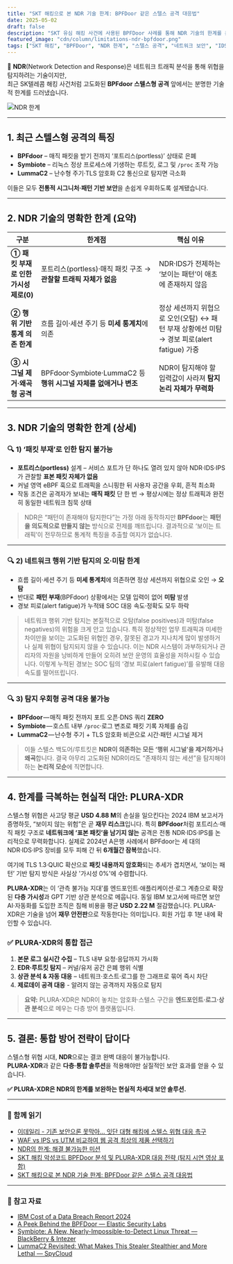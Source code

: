 ```yaml
---
title: "SKT 해킹으로 본 NDR 기술 한계: BPFDoor 같은 스텔스 공격 대응법"
date: 2025-05-02
draft: false
description: "SKT 유심 해킹 사건에 사용된 BPFDoor 사례를 통해 NDR 기술의 한계를 분석하고, 스텔스 공격을 효과적으로 대응할 수 있는 현실적 방안을 정리했습니다"
featured_image: "cdn/column/limitations-ndr-bpfdoor.png"
tags: ["SKT 해킹", "BPFDoor", "NDR 한계", "스텔스 공격", "네트워크 보안", "IDS", "IPS", "Symbiote", "LummaC2", "PLURA-XDR"]
---
```


📡 **NDR**(Network Detection and Response)은 네트워크 트래픽 분석을 통해 위협을 탐지하려는 기술이지만,  
최근 SK텔레콤 해킹 사건처럼 고도화된 **BPFdoor 스텔스형 공격** 앞에서는 분명한 기술적 한계를 드러냈습니다.

<!--more-->

![NDR 한계](https://blog.plura.io/cdn/column/limitations-ndr-bpfdoor.png)

---

## 1. 최근 스텔스형 공격의 특징 

* **BPFdoor** – 매직 패킷을 받기 전까지 ‘포트리스(portless)’ 상태로 은폐  
* **Symbiote** – 리눅스 정상 프로세스에 기생하는 루트킷, 로그 및 `/proc` 조작 가능  
* **LummaC2** – 난수형 주기·TLS 암호화 C2 통신으로 탐지면 극소화  

이들은 모두 **전통적 시그니처·패턴 기반 보안**을 손쉽게 우회하도록 설계됐습니다.

---

## 2. NDR 기술의 명확한 한계 (요약)

| 구분 | 한계점 | 핵심 이유 |
|------|--------|-----------|
| **① 패킷 부재로 인한 가시성 제로(0)** | 포트리스(portless)·매직 패킷 구조 → **관찰할 트래픽 자체가 없음** | NDR·IDS가 전제하는 ‘보이는 패턴’이 애초에 존재하지 않음 |
| **② 행위 기반 통계 의존 한계** | 흐름 길이·세션 주기 등 **미세 통계치**에 의존 | 정상 세션까지 위협으로 오인(오탐) ↔ 패턴 부재 상황에선 미탐 → 경보 피로(alert fatigue) 가중 |
| **③ 시그널 제거·왜곡형 공격** | BPFdoor·Symbiote·LummaC2 등 **행위 시그널 자체를 없애거나 변조** | NDR이 탐지해야 할 입력값이 사라져 **탐지 논리 자체가 무력화** |

---

## 3. NDR 기술의 명확한 한계 (상세)  

### 🔍 1) ‘패킷 부재’로 인한 탐지 불가능
* **포트리스(portless)** 설계 – 서비스 포트가 단 하나도 열려 있지 않아 NDR·IDS·IPS가 관찰할 **표본 패킷 자체가 없음**  
* 커널 영역 eBPF 훅으로 트래픽을 스니핑한 뒤 사용자 공간을 우회, 흔적 최소화  
* 작동 조건은 공격자가 보내는 **매직 패킷** 단 한 번 → 평상시에는 정상 트래픽과 완전히 동일한 네트워크 침묵 상태  

> NDR은 “패턴이 존재해야 탐지한다”는 가정 아래 동작하지만 **BPFdoor**는 **패턴을 의도적으로 만들지 않는** 방식으로 전제를 깨뜨립니다. 결과적으로 ‘보이는 트래픽’이 전무하므로 통계적 특징을 추출할 여지가 없습니다.

---

### 🔍 2) 네트워크 행위 기반 탐지의 오·미탐 한계
* 흐름 길이·세션 주기 등 **미세 통계치**에 의존하면 정상 세션까지 위협으로 오인 → **오탐**  
* 반대로 **패턴 부재**(BPFdoor) 상황에서는 모델 입력이 없어 **미탐** 발생  
* 경보 피로(alert fatigue)가 누적돼 SOC 대응 속도·정확도 모두 하락

> 네트워크 행위 기반 탐지는 본질적으로 오탐(false positives)과 미탐(false negatives)의 위험을 크게 안고 있습니다. 특히 정상적인 업무 트래픽과 미세한 차이만을 보이는 고도화된 위협인 경우, 잘못된 경고가 지나치게 많이 발생하거나 실제 위협이 탐지되지 않을 수 있습니다. 이는 NDR 시스템이 과부하되거나 관리자의 자원을 낭비하게 만들어 오히려 보안 운영의 효율성을 저하시킬 수 있습니다. 이렇게 누적된 경보는 SOC 팀의 ‘경보 피로(alert fatigue)’를 유발해 대응 속도를 떨어뜨립니다.

---

### 🔍 3) 탐지 우회형 공격 대응 불가능
* **BPFdoor** — 매직 패킷 전까지 포트 오픈·DNS 쿼리 **ZERO**  
* **Symbiote** — 호스트 내부 `/proc`·로그 변조로 패킷 기록 자체를 숨김  
* **LummaC2** — 난수형 주기 + TLS 암호화 비콘으로 시간·패턴 시그널 제거  

> 이들 스텔스 백도어/루트킷은 **NDR이 의존하는 모든 ‘행위 시그널’을 제거하거나 왜곡**합니다. 결국 아무리 고도화된 NDR이라도 “존재하지 않는 세션”을 탐지해야 하는 **논리적 모순**에 직면합니다.

---

## 4. 한계를 극복하는 현실적 대안: **PLURA-XDR**

스텔스형 위협은 사고당 평균 **USD 4.88 M**의 손실을 일으킨다는 2024 IBM 보고서가 증명하듯, “보이지 않는 위험”은 곧 **재무 리스크**입니다. 특히 **BPFdoor**처럼 포트리스·매직 패킷 구조로 **네트워크에 ‘표본 패킷’을 남기지 않는** 공격은 전통 NDR·IDS·IPS를 논리적으로 무력화합니다. 실제로 2024년 A은행 사례에서 BPFdoor는 세 대의 NDR·IDS·IPS 장비를 모두 피해 간 뒤 **6개월간 잠복**했습니다.  

여기에 TLS 1.3·QUIC 확산으로 **패킷 내용까지 암호화**되는 추세가 겹치면서, ‘보이는 패턴’ 기반 탐지 방식은 사실상 '가시성 0%'에 수렴합니다.  

**PLURA-XDR**는 이 ‘관측 불가능 지대’를 엔드포인트·애플리케이션·로그 계층으로 확장된 **다층 가시성**과 GPT 기반 상관 분석으로 메웁니다. 동일 IBM 보고서에 따르면 보안 AI·자동화를 도입한 조직은 침해 비용을 평균 **USD 2.22 M** 절감했습니다. PLURA-XDR은 기술을 넘어 **재무 안전판**으로 작동한다는 의미입니다. 회원 가입 후 1분 내에 확인할 수 있습니다.

### ✅ PLURA-XDR의 통합 접근
1. **본문 로그 실시간 수집** – TLS 내부 요청·응답까지 가시화  
2. **EDR·루트킷 탐지** – 커널/유저 공간 은폐 행위 식별  
3. **상관 분석 & 자동 대응** – 네트워크·호스트·로그를 한 그래프로 묶어 즉시 차단  
4. **제로데이 공격 대응** - 알려지 않는 공격까지 자동으로 탐지  

> **요약:** PLURA-XDR은 NDR이 놓치는 암호화·스텔스 구간을 **엔드포인트·로그·상관 분석**으로 메우는 다층 방어 플랫폼입니다.

---

## 5. 결론: 통합 방어 전략이 답이다

스텔스형 위협 시대, **NDR**으로는 결코 완벽 대응이 불가능합니다.  
**PLURA-XDR**과 같은 **다층·통합 솔루션**을 적용해야만 실질적인 보안 효과를 얻을 수 있습니다.

**✅ PLURA-XDR은 NDR의 한계를 보완하는 현실적 차세대 보안 솔루션.**

---

### 📖 함께 읽기
* [이데일리 - 기존 보안으론 못막아… 잇단 대형 해킹에 스텔스 위협 대응 촉구](https://n.news.naver.com/article/018/0006002991)
* [WAF vs IPS vs UTM 비교하여 웹 공격 최상의 제품 선택하기](https://blog.plura.io/ko/column/waf_ips_utm_comparison/)  
* [NDR의 한계: 해결 불가능한 미션](https://blog.plura.io/ko/column/limitations_of_ndr/)  
* [SKT 해킹 악성코드 BPFDoor 분석 및 PLURA-XDR 대응 전략 (탐지 시연 영상 포함)](https://blog.plura.io/ko/respond/bpfdoor/)  
* [SKT 해킹으로 본 NDR 기술 한계: BPFDoor 같은 스텔스 공격 대응법](https://blog.plura.io/ko/column/limitations-ndr-bpfdoor/)  

---

### 📑 참고 자료
* [IBM Cost of a Data Breach Report 2024](https://www.ibm.com/reports/data-breach)  
* [A Peek Behind the BPFDoor — Elastic Security Labs](https://www.elastic.co/security-labs/a-peek-behind-the-bpfdoor)  
* [Symbiote: A New, Nearly-Impossible-to-Detect Linux Threat — BlackBerry & Intezer](https://blogs.blackberry.com/en/2022/06/symbiote-a-new-nearly-impossible-to-detect-linux-threat)  
* [LummaC2 Revisited: What Makes This Stealer Stealthier and More Lethal — SpyCloud](https://spycloud.com/blog/lummac2-malware-stealthier-capabilities/)  
